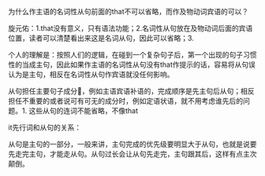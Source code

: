 为什么作主语的名词性从句前面的that不可以省略，而作及物动词宾语的可以？

旋元佑：1.that没有意义，只有语法功能；2.名词性从句放在及物动词后面的宾语位置，读者可以清楚看出来这是名词从句，因此可以省略；3.

个人的理解是：按照人们的逻辑，在碰到一个复杂句子后，第一个出现的句子习惯性的当成主句，因此如果作主语的名词性从句没有that作提示的话，容易将从句误认为是主句，相反在名词性从句作宾语就没任何影响。

从句担任主要句子成分，例如主语宾语补语的，完成顺序是先主句后从句；相反担任不重要的或者说可有可无的成分时，例如定语状语，就不用考虑谁先后的问题。1. 这些从句的连词不能省略，不像that


it先行词和从句的关系：

从句是主句的一部分，一般来讲，主句完成的优先级要明显大于从句，也就是说要先走完主句，才能走从句。从句过长会让从句先走完，主句跟其后，这样有点主次颠倒。
